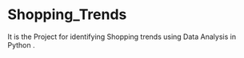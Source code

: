 # Shopping_Trends
It is the Project for identifying Shopping trends using Data Analysis in Python .
